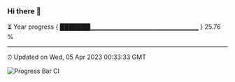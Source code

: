 ### Hi there 👋

⏳ Year progress { ███████▁▁▁▁▁▁▁▁▁▁▁▁▁▁▁▁▁▁▁▁▁▁▁ } 25.76 %

---

⏰ Updated on Wed, 05 Apr 2023 00:33:33 GMT

![Progress Bar CI](https://github.com/Shyam-Makwana/GitHub-Actions-Demo/workflows/Progress%20Bar%20CI/badge.svg)
